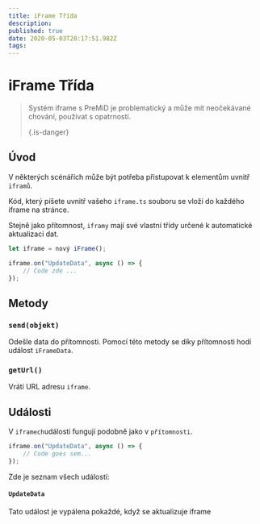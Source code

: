 ```yaml
---
title: iFrame Třída
description:
published: true
date: 2020-05-03T20:17:51.982Z
tags:
---
```


# iFrame Třída
> Systém iframe s PreMiD je problematický a může mít neočekávané chování, používat s opatrností. 
> 
> {.is-danger}

## Úvod

V některých scénářích může být potřeba přistupovat k elementům uvnitř `iframů`.

Kód, který píšete uvnitř vašeho `iframe.ts` souboru se vloží do každého iframe na stránce.

Stejně jako přítomnost, `iframy` mají své vlastní třídy určené k automatické aktualizaci dat.

```typescript
let iframe = nový iFrame();

iframe.on("UpdateData", async () => {
    // Code zde ...
});
```

## Metody

### `send(objekt)`
Odešle data do přítomnosti. Pomocí této metody se díky přítomnosti hodí událost `iFrameData`.

### `getUrl()`
Vrátí URL adresu `iframe`.

## Události
V `iframech`události fungují podobně jako v `přítomnosti`.

```typescript
iframe.on("UpdateData", async () => {
    // Code goes sem...
});
```

Zde je seznam všech událostí:

#### `UpdateData`

Tato událost je vypálena pokaždé, když se aktualizuje iframe